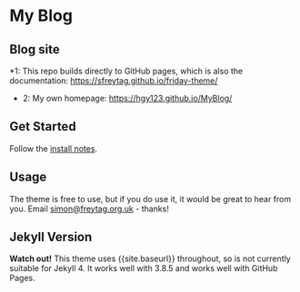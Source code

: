 # My Blog

## Blog site

*1: This repo builds directly to GitHub pages, which is also the documentation:  https://sfreytag.github.io/friday-theme/
* 2: My own homepage: https://hgy123.github.io/MyBlog/

## Get Started

Follow the [install notes](https://sfreytag.github.io/friday-theme/projects/install.html).

## Usage

The theme is free to use, but if you do use it, it would be great to hear from you. Email simon@freytag.org.uk - thanks!

## Jekyll Version

__Watch out!__ This theme uses {{site.baseurl}} throughout, so is not currently suitable for Jekyll 4. It works well with 3.8.5 and works well with GitHub Pages.
